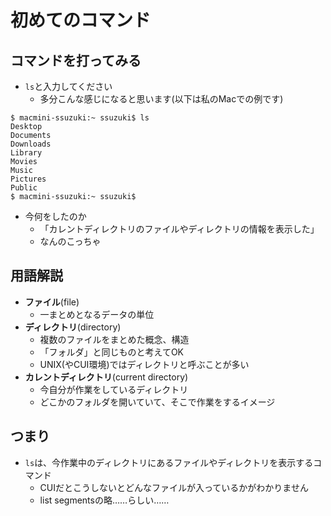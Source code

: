 初めてのコマンド
====

コマンドを打ってみる
----

* `ls`と入力してください
    * 多分こんな感じになると思います(以下は私のMacでの例です)

```
$ macmini-ssuzuki:~ ssuzuki$ ls
Desktop
Documents
Downloads
Library
Movies
Music
Pictures
Public
$ macmini-ssuzuki:~ ssuzuki$ 
```

* 今何をしたのか
    * 「カレントディレクトリのファイルやディレクトリの情報を表示した」
    * なんのこっちゃ

用語解説
----

* **ファイル**(file)
    * 一まとめとなるデータの単位
* **ディレクトリ**(directory)
    * 複数のファイルをまとめた概念、構造
    * 「フォルダ」と同じものと考えてOK
    * UNIX(やCUI環境)ではディレクトリと呼ぶことが多い
* **カレントディレクトリ**(current directory)
    * 今自分が作業をしているディレクトリ
    * どこかのフォルダを開いていて、そこで作業をするイメージ

つまり
----

* `ls`は、今作業中のディレクトリにあるファイルやディレクトリを表示するコマンド
    * CUIだとこうしないとどんなファイルが入っているかがわかりません
    * list segmentsの略……らしい……
